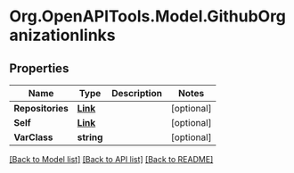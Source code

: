 # Org.OpenAPITools.Model.GithubOrganizationlinks

## Properties

Name | Type | Description | Notes
------------ | ------------- | ------------- | -------------
**Repositories** | [**Link**](Link.md) |  | [optional] 
**Self** | [**Link**](Link.md) |  | [optional] 
**VarClass** | **string** |  | [optional] 

[[Back to Model list]](../README.md#documentation-for-models) [[Back to API list]](../README.md#documentation-for-api-endpoints) [[Back to README]](../README.md)

